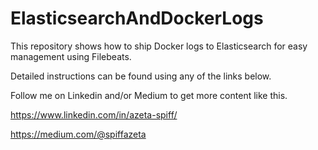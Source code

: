 # ElasticsearchAndDockerLogs
This repository shows how to ship Docker logs to Elasticsearch for easy management using Filebeats.

Detailed instructions can be found using any of the links below.

Follow me on Linkedin and/or Medium to get more content like this.

https://www.linkedin.com/in/azeta-spiff/

https://medium.com/@spiffazeta

